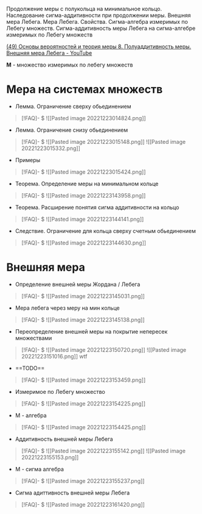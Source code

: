 Продолжение меры с полукольца на минимальное кольцо. Наследование сигма-аддитивности при продолжении меры. Внешняя мера Лебега. Мера Лебега. Свойства. Сигма-алгебра измеримых по Лебегу множеств. Сигма-аддитивность меры Лебега на сигма-алгебре измеримых по Лебегу множеств

[(49) Основы вероятностей и теория меры 8. Полуаддитивность меры. Внешняя мера Лебега - YouTube](https://www.youtube.com/watch?v=fz37g23JdnI&list=PL4_hYwCyhAva7M5xo-yjQF-gzrvBnDamF&index=8)

**M** - множество измеримых по лебегу множеств
# Мера на системах множеств

- Лемма. Ограничение сверху обьединением
> [!FAQ]- $ 
> ![[Pasted image 20221223014824.png]]

- Лемма. Ограничение снизу обьединением
> [!FAQ]- $
> ![[Pasted image 20221223015148.png]]
![[Pasted image 20221223015332.png]]

- Примеры
> [!FAQ]- $
> ![[Pasted image 20221223015424.png]]

- Теорема. Определение меры на минимальном кольце
> [!FAQ]- $
>![[Pasted image 20221223143958.png]]

- Теорема. Расширение понятия сигма аддитивности на кольцо
> [!FAQ]- $
>![[Pasted image 20221223144141.png]]

- Следствие. Ограничение для кольца сверху счетным обьединением
> [!FAQ]- $
>![[Pasted image 20221223144630.png]]

# Внешняя мера

- Определение внешней меры Жордана / Лебега
> [!FAQ]- $
>![[Pasted image 20221223145031.png]]

- Мера лебега через меру на мин кольце
> [!FAQ]- $
>![[Pasted image 20221223145138.png]]

- Переопределение внешней меры на покрытие непересек множествами
> [!FAQ]- $
>![[Pasted image 20221223150720.png]] ![[Pasted image 20221223151016.png]]
> wtf

- ==TODO==
> [!FAQ]- $
>![[Pasted image 20221223153459.png]]

- Измеримое по Лебегу множество
> [!FAQ]- $
>![[Pasted image 20221223154225.png]]

- M - алгебра
> [!FAQ]- $
>![[Pasted image 20221223154425.png]]

- Аддитивность внешней меры Лебега
> [!FAQ]- $
>![[Pasted image 20221223155142.png]] ![[Pasted image 20221223155153.png]]

- M - сигма алгебра
> [!FAQ]- $
>![[Pasted image 20221223155237.png]]

- Сигма адиттивность внешней меры Лебега
> [!FAQ]- $
>![[Pasted image 20221223161420.png]]

